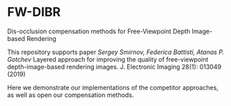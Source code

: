 # FW-DIBR
Dis-occlusion compensation methods for Free-Viewpoint Depth Image-based Rendering

This repository supports paper 
*Sergey Smirnov, Federica Battisti, Atanas P. Gotchev*
Layered approach for improving the quality of free-viewpoint depth-image-based rendering images. J. Electronic Imaging 28(1): 013049 (2019)

Here we demonstrate our implementations of the competitor approaches, as well as open our compensation methods.

